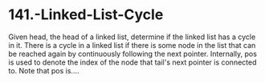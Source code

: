 # 141.-Linked-List-Cycle
Given head, the head of a linked list, determine if the linked list has a cycle in it.  There is a cycle in a linked list if there is some node in the list that can be reached again by continuously following the next pointer. Internally, pos is used to denote the index of the node that tail's next pointer is connected to. Note that pos is....
